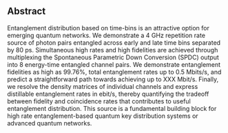 ## Abstract 


Entanglement distribution based on time-bins is an attractive option for emerging quantum networks. We demonstrate a 4 GHz repetition rate source of photon pairs entangled across early and late time bins separated by 80 ps. Simultaneous high rates and high fidelities are achieved through multiplexing the Spontaneous Parametric Down Conversion (SPDC) output  into 8 energy-time entangled channel pairs. We demonstrate entanglement fidelities as high as 99.76\%, total entanglement rates up to 0.5 Mbits/s, and predict a straightforward path towards achieving up to </span> <span class=red markdown>XXX</span> Mbit/s. Finally, we resolve the density matrices of individual channels and express distillable entanglement rates in ebit/s, thereby quantifying the tradeoff between fidelity and coincidence rates that contributes to useful entanglement distribution. This source is a fundamental building block for high rate entanglement-based quantum key distribution systems or advanced quantum networks. 